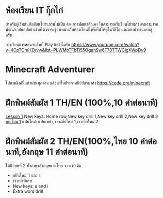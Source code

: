 # ห้องเรียน IT กุ๊กไก่
สำหรับผู้เริ่มต้นยังเขียนโปรแกรมไม่เป็น ต้องการพัฒนาตัวเอง ให้สามารถเริ่มขียนโปรแกรมจนสามารถพัฒนาเวปแอปอย่างง่ายได้ เราจะรู้ว่าเหมาะกับห้องเรียนนี้หรือไม่ให้ดูในวีดีโอ และลองทำงานแรกดูครับ

การเรียนการสอนจะเริ่มที่ Play list นี้ครับ
https://www.youtube.com/watch?v=4CpTCmHZyvw&list=PLWMbTFbTi55OgahSw6T78TTWClgXWpDy9

# Minecraft Adventurer 
ไปตามลิงค์นี้แล้วผ่านทุกด่าน แล้วนำใบประกาศนีย์บัตรมาส่ง
https://code.org/minecraft

# ฝึกพิพม์สัมผัส 1 TH/EN (100%,10 คำต่อนาที)
[Lesson 1](https://www.typingstudy.com/lesson/1/part/1) New keys: Home row,New key drill 1,New key drill 2,New key drill 3
[บทเรียน 1](https://www.typingstudy.com/th-thai_kedmanee-3/lesson/1/part/1) แป้นใหม่: แป้นเหย้า, เจาะคีย์ใหม่ 1,เจาะคีย์ใหม่ 2

# ฝึกพิพม์สัมผัส 2  TH/EN(100%,ไทย 10 คำต่อนาที,อังกฤษ 11 คำต่อนาที)
ให้ฝึกบทที่ 2 ทั้งภาษาอังกฤษและไทย จากเวปเดิม
- แป้นใหม่: ำ และ ร
- เจาะคำพิเศษ
- New keys: e and i
- Extra word drill
